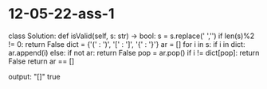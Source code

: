 # 12-05-22-ass-1
class Solution:
    def isValid(self, s: str) -> bool:
        s = s.replace(' ','')
        if len(s)%2 != 0:
            return False
        dict = {'(' : ')', '[' : ']', '{' : '}'}
        ar = []
        for i in s:
            if i in dict:
                ar.append(i)
            else:
                if not ar:
                    return False
                pop = ar.pop()
                if i != dict[pop]:
                    return False
        return ar == []
        
output:
"[]"
true
